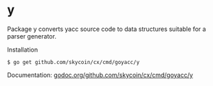 y
=

Package y converts yacc source code to data structures suitable for a parser generator.

Installation

    $ go get github.com/skycoin/cx/cmd/goyacc/y

Documentation: [godoc.org/github.com/skycoin/cx/cmd/goyacc/y](http://godoc.org/github.com/skycoin/cx/cmd/goyacc/y)
